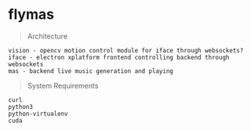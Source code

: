 # flymas

> Architecture
````
vision - opencv motion control module for iface through websockets? 
iface - electron xplatform frontend controlling backend through websockets
mas - backend live music generation and playing
````

> System Requirements
````
curl
python3
python-virtualenv
cuda
````
